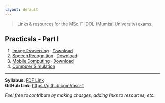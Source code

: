 ```yaml
---
layout: default
---
```


> Links & resources for the MSc IT IDOL (Mumbai University) exams.   

## Practicals - Part I

1. [Image Processing](https://github.com/msc-it/ip-pracs) &middot; [Download](https://github.com/msc-it/ip-pracs/archive/master.zip)
1. [Speech Recognition](https://github.com/msc-it/sr-pracs) &middot; [Download](https://github.com/msc-it/sr-pracs/archive/master.zip)
1. [Mobile Computing](https://github.com/msc-it/mc-pracs) &middot; [Download](https://github.com/msc-it/mc-pracs/archive/master.zip)
1. [Computer Simulation](https://drive.google.com/open?id=0B3Lo4IZqQb-ldFJlWHp5WXg2a2c)

<hr />

**Syllabus:** [PDF Link](http://archive.mu.ac.in/myweb_test/MSC-IT-Syllabus.pdf)   
**GitHub Link:** <https://github.com/msc-it>   

_Feel free to contribute by making changes, adding links to resources, etc._
